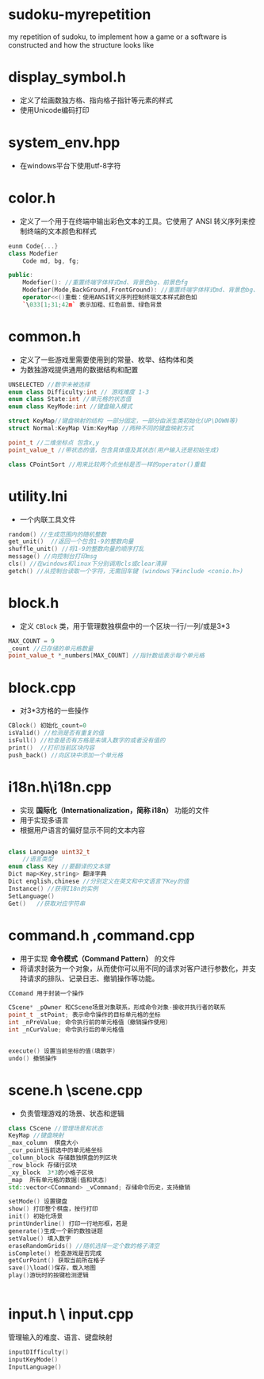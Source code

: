 # sudoku-myrepetition
my repetition of sudoku, to implement how a game or a software is constructed and how the structure looks like

# display_symbol.h
- 定义了绘画数独方格、指向格子指针等元素的样式
- 使用Unicode编码打印
# system_env.hpp
- 在windows平台下使用utf-8字符

# color.h
- 定义了一个用于在终端中输出彩色文本的工具。它使用了 ANSI 转义序列来控制终端的文本颜色和样式
``` c++
eunm Code{...}
class Modefier
	Code md, bg, fg;

public:
	Modefier(): //重置终端字体样式md、背景色bg、前景色fg
	Modefier(Mode,BackGround,FrontGround): //重置终端字体样式md、背景色bg、前景色fg
	operator<<()重载：使用ANSI转义序列控制终端文本样式颜色如
	`\033[1;31;42m` 表示加粗、红色前景、绿色背景
```

# common.h
- 定义了一些游戏里需要使用到的常量、枚举、结构体和类
- 为数独游戏提供通用的数据结构和配置
```C++
UNSELECTED //数字未被选择
enum class Difficulty:int // 游戏难度 1-3
enum class State:int //单元格的状态值
enum class KeyMode:int //键盘输入模式

struct KeyMap//键盘映射的结构 一部分固定，一部分由派生类初始化(UP\DOWN等)
struct Normal:KeyMap Vim:KeyMap //两种不同的键盘映射方式

point_t //二维坐标点 包含x,y
point_value_t //带状态的值，包含具体值及其状态(用户输入还是初始生成)

class CPointSort //用来比较两个点坐标是否一样的operator()重载
```


# utility.lni
- 一个内联工具文件
```C++
random() //生成范围内的随机整数
get_unit()  //返回一个包含1-9的整数向量
shuffle_unit() //将1-9的整数向量的顺序打乱
message() //向控制台打印msg
cls() //在windows和linux下分别调用cls或clear清屏
getch() //从控制台读取一个字符，无需回车键 (windows下#include <conio.h>)
```

# block.h

- 定义 `CBlock` 类，用于管理数独棋盘中的一个区块一行/一列/或是3*3
```C++ 
MAX_COUNT = 9
_count //已存储的单元格数量
point_value_t *_numbers[MAX_COUNT] //指针数组表示每个单元格
```

# block.cpp
- 对3*3方格的一些操作
```C++
CBlock() 初始化_count=0
isValid() //检测是否有重复的值
isFull() //检查是否有方格是未填入数字的或者没有值的
print()  //打印当前区块内容
push_back() //向区块中添加一个单元格
```

# i18n.h\i18n.cpp
- 实现 **国际化（Internationalization，简称 i18n）** 功能的文件
- 用于实现多语言
- 根据用户语言的偏好显示不同的文本内容
```C++

class Language uint32_t
	//语言类型
enum class Key //要翻译的文本键
Dict map<Key,string> 翻译字典
Dict english,chinese //分别定义在英文和中文语言下Key的值
Instance() //获得I18n的实例
SetLanguage() 
Get()   //获取对应字符串
```

# command.h ,command.cpp
- 用于实现 **命令模式（Command Pattern）** 的文件
- 将请求封装为一个对象，从而使你可以用不同的请求对客户进行参数化，并支持请求的排队、记录日志、撤销操作等功能。

```C++
CComand 用于封装一个操作

CScene* _pOwner 和CScene场景对象联系，形成命令对象-接收并执行者的联系
point_t _stPoint; 表示命令操作的目标单元格的坐标
int _nPreValue; 命令执行前的单元格值（撤销操作使用）
int _nCurValue; 命令执行后的单元格值


execute() 设置当前坐标的值(填数字)
undo() 撤销操作

```

# scene.h \scene.cpp
- 负责管理游戏的场景、状态和逻辑
```C++
class CScene //管理场景和状态
KeyMap //键盘映射
_max_column  棋盘大小
_cur_point当前选中的单元格坐标
_column_block 存储数独棋盘的列区块
_row_block 存储行区块
_xy_block  3*3的小格子区块
_map  所有单元格的数据(值和状态)
std::vector<CCommand> _vCommand; 存储命令历史，支持撤销

setMode() 设置键盘
show() 打印整个棋盘，按行打印
init() 初始化场景
printUnderline() 打印一行地形框，若是
generate()生成一个新的数独谜题
setValue() 填入数字
eraseRandomGrids() //随机选择一定个数的格子清空
isComplete() 检查游戏是否完成
getCurPoint() 获取当前所在格子
save()\load()保存，载入地图
play()游玩时的按键检测逻辑



```


# input.h \ input.cpp
管理输入的难度、语言、键盘映射
```C++
inputDIfficulty()
inputKeyMode()
InputLanguage()

```